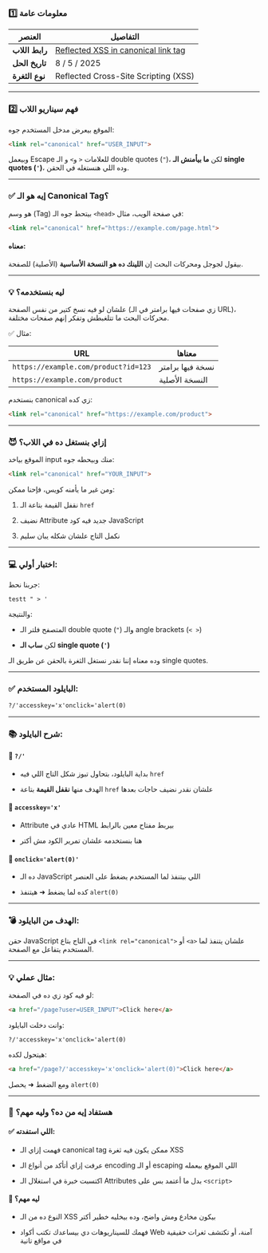 ### 1️⃣ معلومات عامة

|العنصر|التفاصيل|
|---|---|
|**رابط اللاب**|[Reflected XSS in canonical link tag](https://portswigger.net/web-security/cross-site-scripting/contexts/lab-canonical-link-tag)|
|**تاريخ الحل**|8 / 5 / 2025|
|**نوع الثغرة**|Reflected Cross-Site Scripting (XSS)|

---

### 2️⃣ فهم سيناريو اللاب

الموقع بيعرض مدخل المستخدم جوه:

```html
<link rel="canonical" href="USER_INPUT">
```

وبيعمل Escape للعلامات `<` و`>` و الـ double quotes (`"`)، لكن **ما بيأمنش الـ single quotes (`'`)**، وده اللي هنستغله في الحقن.

---

### ✅ إيه هو الـ Canonical Tag؟

هو وسم (Tag) بيتحط جوه الـ `<head>` في صفحة الويب، مثال:

```html
<link rel="canonical" href="https://example.com/page.html">
```

#### معناه:

بيقول لجوجل ومحركات البحث إن **اللينك ده هو النسخة الأساسية** (الأصلية) للصفحة.

---

### 💡 ليه بنستخدمه؟

علشان لو فيه نسخ كتير من نفس الصفحة (زي صفحات فيها برامتر في الـ URL)، محركات البحث ما تتلغبطش وتفكر إنهم صفحات مختلفة.

✅ مثال:

|URL|معناها|
|---|---|
|`https://example.com/product?id=123`|نسخة فيها برامتر|
|`https://example.com/product`|النسخة الأصلية|

بنستخدم canonical زي كده:

```html
<link rel="canonical" href="https://example.com/product">
```

---

### 😈 إزاي بنستغل ده في اللاب؟

الموقع بياخد input منك وبيحطه جوه:

```html
<link rel="canonical" href="YOUR_INPUT">
```

ومن غير ما يأمنه كويس، فإحنا ممكن:

1. نقفل القيمة بتاعة الـ `href`
    
2. نضيف Attribute جديد فيه كود JavaScript
    
3. نكمل التاج علشان شكله يبان سليم
    

---

### 💻 اختبار أولي:

جربنا نحط:

```
testt " > '
```

والنتيجة:

- المتصفح فلتر الـ double quote (`"`) والـ angle brackets (`< >`)
    
- لكن **ساب الـ single quote (`'`)**
    

وده معناه إننا نقدر نستغل الثغرة بالحقن عن طريق الـ single quotes.

---

### ✅ البايلود المستخدم:

```html
?/'accesskey='x'onclick='alert(0)
```

---

### 📚 شرح البايلود:

#### 🔹 `?/'`

- بداية البايلود، بتحاول تبوز شكل التاج اللي فيه `href`
    
- الهدف منها **نقفل القيمة** بتاعة `href` علشان نقدر نضيف حاجات بعدها
    

#### 🔹 `accesskey='x'`

- Attribute عادي في HTML بيربط مفتاح معين بالرابط
    
- هنا بنستخدمه علشان تمرير الكود مش أكتر
    

#### 🔹 `onclick='alert(0)'`

- ده الـ JavaScript اللي بيتنفذ لما المستخدم يضغط على العنصر
    
- كده لما يضغط ➜ هيتنفذ `alert(0)`
    

---

### 💣 الهدف من البايلود:

حقن JavaScript في التاج بتاع `<link rel="canonical">` أو `<a>` علشان يتنفذ لما المستخدم يتفاعل مع الصفحة.

---

### 💡 مثال عملي:

لو فيه كود زي ده في الصفحة:

```html
<a href="/page?user=USER_INPUT">Click here</a>
```

وانت دخلت البايلود:

```
?/'accesskey='x'onclick='alert(0)
```

هيتحول لكده:

```html
<a href="/page?/'accesskey='x'onclick='alert(0)">Click here</a>
```

ومع الضغط ➜ يحصل `alert(0)`

---

### 🧠 هستفاد إيه من ده؟ وليه مهم؟

#### ✅ اللي استفدته:

- فهمت إزاي الـ canonical tag ممكن يكون فيه ثغرة XSS
    
- عرفت إزاي أتأكد من أنواع الـ encoding أو الـ escaping اللي الموقع بيعمله
    
- اكتسبت خبرة في استغلال الـ Attributes بدل ما أعتمد بس على `<script>`
    

#### 🧠 ليه مهم؟

- النوع ده من الـ XSS بيكون مخادع ومش واضح، وده بيخليه خطير أكتر
    
- فهمك للسيناريوهات دي بيساعدك تكتب أكواد Web آمنة، أو تكتشف ثغرات حقيقية في مواقع تانية
